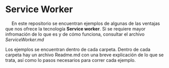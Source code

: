 # Service Worker

&nbsp; &nbsp;&nbsp;&nbsp;En este repositorio se encuentran ejemplos de algunas de las ventajas que nos ofrece la tecnología  **Service worker**. Si se requiere mayor infromación de lo que es y de cómo funciona, consultar el archivo _ServiceWorker.md_

Los ejemplos se encuentran dentro de cada carpeta. Dentro de cada carpeta hay un archivo Readme.md con una breve explicación de lo que se trata, así como lo pasos necesarios para correr cada ejemplo.

